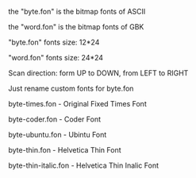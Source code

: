 the "byte.fon" is the bitmap fonts of ASCII

the "word.fon" is the bitmap fonts of GBK

"byte.fon" fonts size: 12*24

"word.fon" fonts size: 24*24

Scan direction: form UP to DOWN, from LEFT to RIGHT

Just rename custom fonts for byte.fon

byte-times.fon - Original Fixed Times Font

byte-coder.fon - Coder Font

byte-ubuntu.fon - Ubintu Font

byte-thin.fon - Helvetica Thin Font

byte-thin-italic.fon - Helvetica Thin Inalic Font
